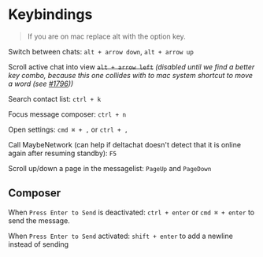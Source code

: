 # Keybindings

> If you are on mac replace alt with the option key.

Switch between chats: `alt + arrow down`, `alt + arrow up`

Scroll active chat into view ~~`alt + arrow left`~~ _(disabled until we find a better key combo, because this one collides with to mac system shortcut to move a word (see [#1796](https://github.com/deltachat/deltachat-desktop/issues/1796)))_

Search contact list: `ctrl + k`

Focus message composer: `ctrl + n`

Open settings: `cmd ⌘ + ,` or `ctrl + ,`

Call MaybeNetwork (can help if deltachat doesn't detect that it is online again after resuming standby): `F5`

Scroll up/down a page in the messagelist: `PageUp` and `PageDown`

## Composer

When `Press Enter to Send` is deactivated: `ctrl + enter` or `cmd ⌘ + enter` to send the message.

When `Press Enter to Send` activated: `shift + enter` to add a newline instead of sending
